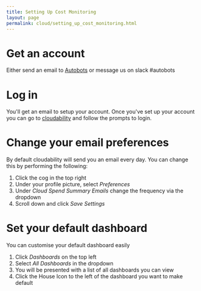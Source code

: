 ```yaml
---
title: Setting Up Cost Monitoring
layout: page
permalink: cloud/setting_up_cost_monitoring.html
---
```


# Get an account

Either send an email to [Autobots](mailto:autobots@ga.gov.au) or message us on slack #autobots

# Log in

You'll get an email to setup your account. Once you've set up your account you can go to [cloudability](https://app.cloudability.com) and follow the prompts to login.

# Change your email preferences

By default cloudability will send you an email every day. You can change this by performing the following:
1. Click the cog in the top right
2. Under your profile picture, select _Preferences_
3. Under *Cloud Spend Summary Emails* change the frequency via the dropdown
4. Scroll down and click _Save Settings_

# Set your default dashboard

You can customise your default dashboard easily
1. Click _Dashboards_ on the top left
1. Select _All Dashboards_ in the dropdown
1. You will be presented with a list of all dashboards you can view
1. Click the House Icon to the left of the dashboard you want to make default 